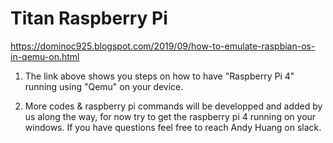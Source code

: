 # Titan Raspberry Pi
https://dominoc925.blogspot.com/2019/09/how-to-emulate-raspbian-os-in-qemu-on.html

1. The link above shows you steps on how to have "Raspberry Pi 4" running using "Qemu" on your device.

2. More codes & raspberry pi commands will be developped and added by us along the way, for now try to get the raspberry pi 4 running on your windows. If you have questions feel free to reach Andy Huang on slack.

